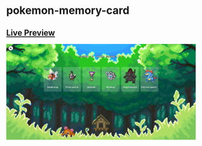 # pokemon-memory-card

## [Live Preview](https://yari-dewalt.github.io/pokemon-memory-card/)
![Demo Picture](./src/assets/screenshot.png)

